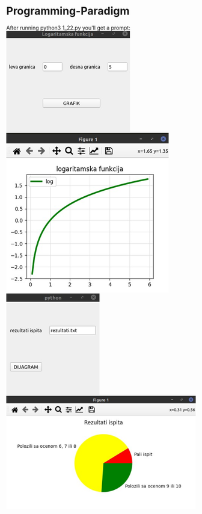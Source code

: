# Programming-Paradigm
After running
python3 1_22.py you'll get a prompt:  
![PyQt5-1_22-prompt](PyQt5/screenshots/22_prompt.jpg)  
![PyQt5-1_22-plot](PyQt5/screenshots/22_plot.jpg)  
![PyQt5-1_23-prompt](PyQt5/screenshots/23_prompt.jpg)  
![PyQt5-1_22-graph](PyQt5/screenshots/23_graph.jpg)  
